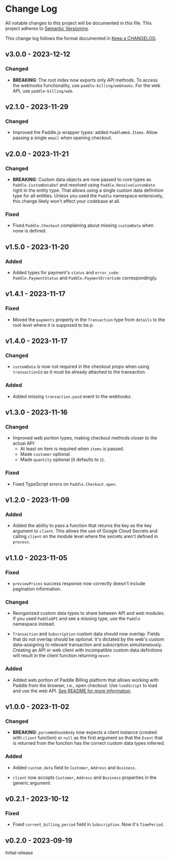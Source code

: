 # Change Log

All notable changes to this project will be documented in this file.
This project adheres to [Semantic Versioning].

This change log follows the format documented in [Keep a CHANGELOG].

[semantic versioning]: http://semver.org/
[keep a changelog]: http://keepachangelog.com/

## v3.0.0 - 2023-12-12

### Changed

- **BREAKING**: The root index now exports only API methods. To access the webhooks functionality, use `paddle-billing/webhooks`. For the web API, use `paddle-billing/web`.

## v2.1.0 - 2023-11-29

### Changed

- Improved the Paddle.js wrapper types: added `PaddleWeb.Items`. Allow passing a single `email` when opening checkout.

## v2.0.0 - 2023-11-21

### Changed

- **BREAKING**: Custom data objects are now passed to core types as `Paddle.CustomDataDef` and resolved using `Paddle.ResolveCustomData` right in the entity type. That allows using a single custom data definition type for all entities. Unless you used the `Paddle` namespace extensively, this change likely won't affect your codebase at all.

### Fixed

- Fixed `Paddle.Checkout` complaining about missing `customData` when none is defined.

## v1.5.0 - 2023-11-20

### Added

- Added types for payment's `status` and `error_code`: `Paddle.PaymentStatus` and `Paddle.PaymentErrorCode` correspondingly.

## v1.4.1 - 2023-11-17

### Fixed

- Moved the `payments` property in the `Transaction` type from `details` to the root level where it is supposed to be.p

## v1.4.0 - 2023-11-17

### Changed

- `customData` is now not required in the checkout props when using `transactionId` as it must be already attached to the transaction.

### Added

- Added missing `transaction.paid` event to the webhooks.

## v1.3.0 - 2023-11-16

### Changed

- Improved web portion types, making checkout methods closer to the actual API:
  - At least on item is required when `items` is passed.
  - Made `customer` optional.
  - Made `quantity` optional (it defaults to `1`).

### Fixed

- Fixed TypeScript errors on `Paddle.Checkout.open`.

## v1.2.0 - 2023-11-09

### Added

- Added the ability to pass a function that returns the key as the key argument to `client`. This allows the use of Google Cloud Secrets and calling `client` on the module level where the secrets aren't defined in `process`.

## v1.1.0 - 2023-11-05

### Fixed

- `previewPrices` success response now correctly doesn't include pagination information.

### Changed

- Reorganized custom data types to share between API and web modules. If you used `PaddleAPI` and see a missing type, use the `Paddle` namespace instead.

- `Transaction` and `Subscription` custom data should now overlap. Fields that do not overlap should be optional. It's dictated by the web's custom data-assigning to relevant transaction and subscription simultaneously. Creating an API or web client with incompatible custom data definitions will result in the client function returning `never`.

### Added

- Added web portion of Paddle Billing platform that allows working with Paddle from the browser, i.e., open checkout. Use `loadScript` to load and use the web API. [See README for more information](#web).

## v1.0.0 - 2023-11-02

### Changed

- **BREAKING**: `parseWebhookBody` now expects a client instance (created with `client` function) or `null` as the first argument so that the `Event` that is returned from the function has the correct custom data types inferred.

### Added

- Added `custom_data` field to `Customer`, `Address` and `Business`.

- `client` now accepts `Customer`, `Address` and `Business` properties in the generic argument.

## v0.2.1 - 2023-10-12

### Fixed

- Fixed `current_billing_period` field in `Subscription`. Now it's `TimePeriod`.

## v0.2.0 - 2023-09-19

Initial release
